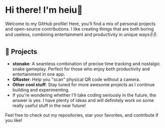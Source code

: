 # Hi there! I'm heiu👋

Welcome to my GitHub profile! Here, you'll find a mix of personal projects and open-source contributions. I like creating things that are both boring and useless, combining entertainment and productivity in unique ways✌️✌️.

## 🔧 Projects

- **stonake**: A seamless combination of precise time tracking and nostalgic snake gameplay. Perfect for those who enjoy both productivity and entertainment in one app.
- **QRaster**: Help you "scan" physical QR code without a camera.
- **Other cool stuff**: Stay tuned for more awesome projects as I continue building and experimenting.
- If you're wondering whether I'll take coding seriously in the future, the answer is yes. I have plenty of ideas and will definitely work on some really useful stuff in the near future!

Feel free to check out my repositories, star your favorites, and contribute if you like!
